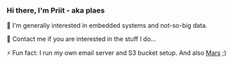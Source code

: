 ### Hi there, I'm Priit - aka plaes

🌱 I'm generally interested in embedded systems and not-so-big data.

💬 Contact me if you are interested in the stuff I do...

⚡ Fun fact: I run my own email server and S3 bucket setup. And also [Mars](https://github.com/readme/nasa-ingenuity-helicopter) ;)
